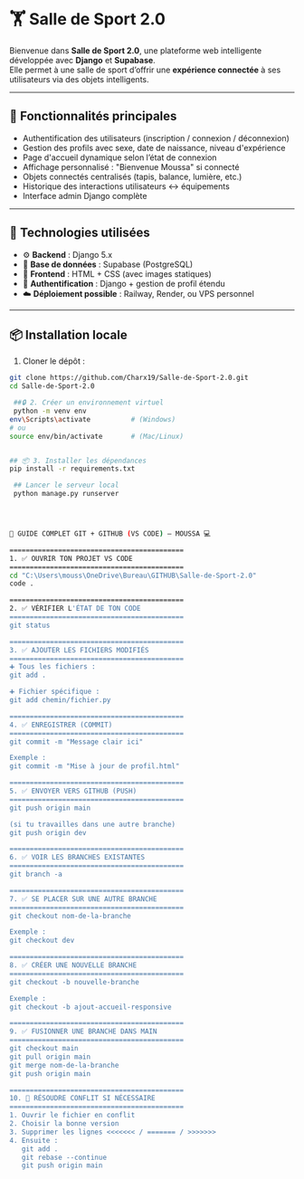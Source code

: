 # 🏋️ Salle de Sport 2.0

Bienvenue dans **Salle de Sport 2.0**, une plateforme web intelligente développée avec **Django** et **Supabase**.  
Elle permet à une salle de sport d’offrir une **expérience connectée** à ses utilisateurs via des objets intelligents.

---

## 🚀 Fonctionnalités principales

- Authentification des utilisateurs (inscription / connexion / déconnexion)
- Gestion des profils avec sexe, date de naissance, niveau d'expérience
- Page d'accueil dynamique selon l’état de connexion
- Affichage personnalisé : "Bienvenue Moussa" si connecté
- Objets connectés centralisés (tapis, balance, lumière, etc.)
- Historique des interactions utilisateurs ↔ équipements
- Interface admin Django complète

---

## 🔧 Technologies utilisées

- ⚙️ **Backend** : Django 5.x
- 🧠 **Base de données** : Supabase (PostgreSQL)
- 🎨 **Frontend** : HTML + CSS (avec images statiques)
- 🔐 **Authentification** : Django + gestion de profil étendu
- ☁️ **Déploiement possible** : Railway, Render, ou VPS personnel

---

## 📦 Installation locale

1. Cloner le dépôt :

```bash
git clone https://github.com/Charx19/Salle-de-Sport-2.0.git
cd Salle-de-Sport-2.0

 ##🔒 2. Créer un environnement virtuel 
 python -m venv env
env\Scripts\activate          # (Windows)
# ou
source env/bin/activate       # (Mac/Linux)


## 📦 3. Installer les dépendances
pip install -r requirements.txt

 ## Lancer le serveur local
 python manage.py runserver




🔧 GUIDE COMPLET GIT + GITHUB (VS CODE) — MOUSSA 💻

===========================================
1. ✅ OUVRIR TON PROJET VS CODE
===========================================
cd "C:\Users\mouss\OneDrive\Bureau\GITHUB\Salle-de-Sport-2.0"
code .

===========================================
2. ✅ VÉRIFIER L'ÉTAT DE TON CODE
===========================================
git status

===========================================
3. ✅ AJOUTER LES FICHIERS MODIFIÉS
===========================================
➕ Tous les fichiers :
git add .

➕ Fichier spécifique :
git add chemin/fichier.py

===========================================
4. ✅ ENREGISTRER (COMMIT)
===========================================
git commit -m "Message clair ici"

Exemple :
git commit -m "Mise à jour de profil.html"

===========================================
5. ✅ ENVOYER VERS GITHUB (PUSH)
===========================================
git push origin main

(si tu travailles dans une autre branche)
git push origin dev

===========================================
6. ✅ VOIR LES BRANCHES EXISTANTES
===========================================
git branch -a

===========================================
7. ✅ SE PLACER SUR UNE AUTRE BRANCHE
===========================================
git checkout nom-de-la-branche

Exemple :
git checkout dev

===========================================
8. ✅ CRÉER UNE NOUVELLE BRANCHE
===========================================
git checkout -b nouvelle-branche

Exemple :
git checkout -b ajout-accueil-responsive

===========================================
9. ✅ FUSIONNER UNE BRANCHE DANS MAIN
===========================================
git checkout main
git pull origin main
git merge nom-de-la-branche
git push origin main

===========================================
10. 🔁 RÉSOUDRE CONFLIT SI NÉCESSAIRE
===========================================
1. Ouvrir le fichier en conflit
2. Choisir la bonne version
3. Supprimer les lignes <<<<<<< / ======= / >>>>>>>
4. Ensuite :
   git add .
   git rebase --continue
   git push origin main




